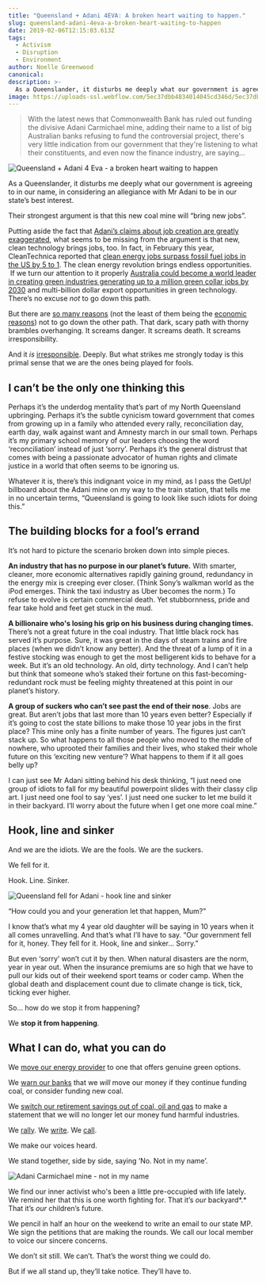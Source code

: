 ```yaml
---
title: "Queensland + Adani 4EVA: A broken heart waiting to happen."
slug: queensland-adani-4eva-a-broken-heart-waiting-to-happen
date: 2019-02-06T12:15:03.613Z
tags:
  - Activism
  - Disruption
  - Environment
author: Noelle Greenwood
canonical:
description: >-
  As a Queenslander, it disturbs me deeply what our government is agreeing to in our name, in considering an allegiance with Mr Adani to be in our state’s best interest. And I have the strong sense that we are the ones being played for fools.
image: https://uploads-ssl.webflow.com/5ec37dbb4834014045cd346d/5ec37dbc48340136d6cd3dd5_adani-4eva-main%20(1).png
---
```


> With the latest news that Commonwealth Bank has ruled out funding the divisive Adani Carmichael mine, adding their name to a list of big Australian banks refusing to fund the controversial project, there's very little indication from our government that they're listening to what their constituents, and even now the finance industry, are saying...

![Queensland + Adani 4 Eva - a broken heart waiting to happen](<https://uploads-ssl.webflow.com/5ec37dbb4834014045cd346d/5ec37dbc48340136d6cd3dd5_adani-4eva-main%20(1).png>)

As a Queenslander, it disturbs me deeply what our government is agreeing to in our name, in considering an allegiance with Mr Adani to be in our state’s best interest.

Their strongest argument is that this new coal mine will “bring new jobs”.

Putting aside the fact that [Adani’s claims about job creation are greatly exaggerated](http://www.brisbanetimes.com.au/queensland/adani-carmichael-mine-to-create-1464-jobs-not-10000-20150427-1mumbg.html), what seems to be missing from the argument is that new, clean technology brings jobs, too. In fact, in February this year, CleanTechnica reported that [clean energy jobs surpass fossil fuel jobs in the US by 5 to 1](https://cleantechnica.com/2017/02/01/us-clean-energy-jobs-surpass-fossil-fuel-jobs-5-1/). The clean energy revolution brings endless opportunities.  If we turn our attention to it properly [Australia could become a world leader in creating green industries generating up to a million green collar jobs by 2030](http://www.actu.org.au/our-work/publications/other-publications/green-gold-rush-report) and multi-billion dollar export opportunities in green technology. There’s no excuse _not_ to go down this path.

But there are [so many reasons](https://newmatilda.com/2016/12/07/delusion-or-corruption-the-rush-to-approve-one-of-the-worlds-biggest-coal-mines/) (not the least of them being the [economic reasons](http://www.smh.com.au/comment/a-move-away-from-new-coal-mines-adds-up-20151013-gk7len.html)) not to go down the other path. That dark, scary path with thorny brambles overhanging. It screams danger. It screams death. It screams irresponsibility.

And it _is_ [irresponsible](https://www.echo.net.au/2017/05/exploding-myth-adani-good-queensland/). Deeply. But what strikes me strongly today is this primal sense that we are the ones being played for fools.

## I can’t be the only one thinking this

Perhaps it’s the underdog mentality that’s part of my North Queensland upbringing. Perhaps it’s the subtle cynicism toward government that comes from growing up in a family who attended every rally, reconciliation day, earth day, walk against want and Amnesty march in our small town. Perhaps it’s my primary school memory of our leaders choosing the word ‘reconciliation’ instead of just ‘sorry’. Perhaps it’s the general distrust that comes with being a passionate advocator of human rights and climate justice in a world that often seems to be ignoring us.

Whatever it is, there’s this indignant voice in my mind, as I pass the GetUp! billboard about the Adani mine on my way to the train station, that tells me in no uncertain terms, “Queensland is going to look like such idiots for doing this.”

## The building blocks for a fool’s errand

It’s not hard to picture the scenario broken down into simple pieces.

**An industry that has no purpose in our planet’s future.** With smarter, cleaner, more economic alternatives rapidly gaining ground, redundancy in the energy mix is creeping ever closer. (Think Sony’s walkman world as the iPod emerges. Think the taxi industry as Uber becomes the norm.) To refuse to evolve is certain commercial death. Yet stubbornness, pride and fear take hold and feet get stuck in the mud.

**A billionaire who's losing his grip on his business during changing times.** There’s not a great future in the coal industry. That little black rock has served it’s purpose. Sure, it was great in the days of steam trains and fire places (when we didn’t know any better). And the threat of a lump of it in a festive stocking was enough to get the most belligerent kids to behave for a week. But it’s an old technology. An old, dirty technology. And I can’t help but think that someone who’s staked their fortune on this fast-becoming-redundant rock must be feeling mighty threatened at this point in our planet’s history.

**A group of suckers who can’t see past the end of their nose**. Jobs are great. But aren’t jobs that last more than 10 years even better? Especially if it’s going to cost the state billions to make those 10 year jobs in the first place? This mine only has a finite number of years. The figures just can’t stack up. So what happens to all those people who moved to the middle of nowhere, who uprooted their families and their lives, who staked their whole future on this ‘exciting new venture’? What happens to them if it all goes belly up?

I can just see Mr Adani sitting behind his desk thinking, “I just need one group of idiots to fall for my beautiful powerpoint slides with their classy clip art. I just need one fool to say ‘yes’. I just need one sucker to let me build it in their backyard. I’ll worry about the future when I get one more coal mine.”

## Hook, line and sinker

And we are the idiots. We are the fools. We are the suckers.

We fell for it.

Hook. Line. Sinker.

![Queensland fell for Adani - hook line and sinker](<https://uploads-ssl.webflow.com/5ec37dbb4834014045cd346d/5ec37dbc4834012ed5cd3e16_adani-fishing%20(1).png>)

“How could you and your generation let that happen, Mum?”

I know that’s what my 4 year old daughter will be saying in 10 years when it all comes unravelling. And that’s what I’ll have to say. “Our government fell for it, honey. They fell for it. Hook, line and sinker… Sorry.”

But even ‘sorry’ won’t cut it by then. When natural disasters are the norm, year in year out. When the insurance premiums are so high that we have to pull our kids out of their weekend sport teams or coder camp. When the global death and displacement count due to climate change is tick, tick, ticking ever higher.

So… how do we stop it from happening?

We **stop it from happening**.

## What I can do, what you can do

We [move our energy provider](http://ethicalswitch.com/ethicalpower) to one that offers genuine green options.

We [warn our banks](http://www.marketforces.org.au/resources/switching-banks-materials/) that we _will_ move our money if they continue funding coal, or consider funding new coal.

We [switch our retirement savings out of coal, oil and gas](https://www.myfuturesuper.com.au/switch/join-future-super) to make a statement that we will no longer let our money fund harmful industries.

We [rally](http://www.stopadani.com/build_the_movement). We [write](https://www.acf.org.au/mp_adani_brief). We [call](https://www.acf.org.au/call_mp_reject_mine).

We make our voices heard.

We stand together, side by side, saying ‘No. Not in my name’.

![Adani Carmichael mine - not in my name](<https://uploads-ssl.webflow.com/5ec37dbb4834014045cd346d/5ec37dbc483401656acd3dd6_adani-x%20(1).png>)

We find our inner activist who's been a little pre-occupied with life lately. We remind her that this is one worth fighting for. That it’s _our_ backyard*.* That it’s _our_ children’s future.

We pencil in half an hour on the weekend to write an email to our state MP. We sign the petitions that are making the rounds. We call our local member to voice our sincere concerns.

We don’t sit still. We can’t. That’s the worst thing we could do.

But if we all stand up, they’ll take notice. They’ll have to.
